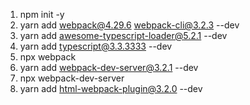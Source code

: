 1. npm init -y
2. yarn add webpack@4.29.6 webpack-cli@3.2.3 --dev
3. yarn add awesome-typescript-loader@5.2.1 --dev
4. yarn add typescript@3.3.3333 --dev
5. npx webpack
6. yarn add webpack-dev-server@3.2.1 --dev
7. npx webpack-dev-server
8. yarn add html-webpack-plugin@3.2.0 --dev
